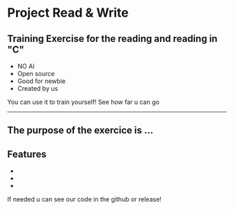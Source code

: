 # Project Read & Write
Training Exercise for the reading and reading in "C" 
---
- NO AI
- Open source
- Good for newbie
- Created by us

You can use it to train yourself!
See how far u can go

---
The purpose of the exercice is ...
---
Features
- 
- 
- 
- 

If needed u can see our code in the github or release!
